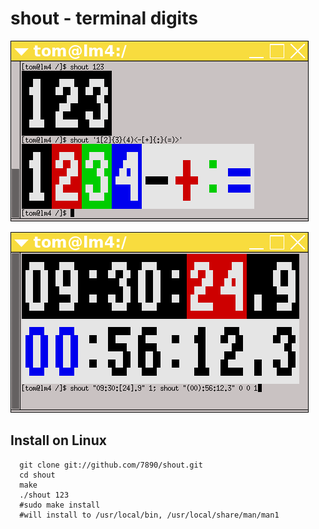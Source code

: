 shout - terminal digits
=======================

![shout example 1](doc/shout1.png?raw=true)

![shout example 2](doc/shout2.png?raw=true)

Install on Linux
----------------

```
  git clone git://github.com/7890/shout.git
  cd shout
  make
  ./shout 123
  #sudo make install
  #will install to /usr/local/bin, /usr/local/share/man/man1
```
